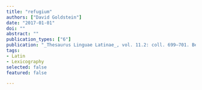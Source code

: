 ```yaml
---
title: "refugium"
authors: ["David Goldstein"]
date: "2017-01-01"
doi: ""
abstract: ""
publication_types: ["6"]
publication: "_Thesaurus Linguae Latinae_, vol. 11.2: coll. 699–701. Berlin: de Gruyter."
tags:
- Latin
- Lexicography
selected: false
featured: false

---
```

